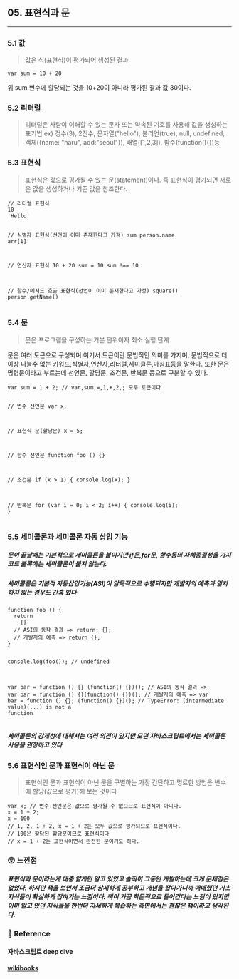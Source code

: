 <h2 id="05-표현식과-문">05. 표현식과 문</h2>
<hr />
<h3 id="51-값">5.1 값</h3>
<blockquote>
<p>값은 식(표현식)이 평가되어 생성된 결과</p>
</blockquote>
<pre><code>var sum = 10 + 20</code></pre><p>위 sum 변수에 할당되는 것을 10+20이 아니라 평가된 결과 값 30이다.</p>
<h3 id="52-리터럴">5.2 리터럴</h3>
<blockquote>
<p>리터럴은 사람이 이해할 수 있는 문자 또는 약속된 기호를 사용해 값을 생성하는 표기법
ex) 정수(3), 2진수, 문자열(&quot;hello&quot;), 불리언(true), null, undefined, 객체({name: &quot;haru&quot;, add:&quot;seoul&quot;}), 배열([1,2,3]), 함수(function(){})등</p>
</blockquote>
<h3 id="53-표현식">5.3 표현식</h3>
<blockquote>
<p>표현식은 값으로 평가될 수 있는 문(statement)이다. 즉 표현식이 평가되면 새로운 값을 생성하거나 기존 값을 참조한다.</p>
</blockquote>
<pre><code>// 리터럴 표현식
10
'Hello'

// 식별자 표현식(선언이 이미 존재한다고 가정)
sum
person.name
arr[1]

// 연산자 표현식
10 + 20
sum = 10
sum !== 10

// 함수/메서드 호출 표현식(선언이 이미 존재한다고 가정)
square()
person.getName()</code></pre><h3 id="54-문">5.4 문</h3>
<blockquote>
<p>문은 프로그램을 구성하는 기본 단위이자 최소 실행 단계</p>
</blockquote>
<p>문은 여러 토큰으로 구성되며 여기서 토큰이란 문법적인 의미를 가지며, 문법적으로 더 이상 나눌수 없는 키워드,식별자,연산자,리터럴,세미클론,마침표등을 말한다. 또한 문은 명령문이라고 부르는데 선언문, 할당문, 조건문, 반복문 등으로 구분할 수 있다.</p>
<pre><code>var sum = 1 + 2; // var,sum,=,1,+,2,; 모두 토큰이다


// 변수 선언문
var x;

// 표현식 문(할당문)
x = 5;

// 함수 선언문
function foo () {}

// 조건문
if (x &gt; 1) { console.log(x); }

// 반복문
for (var i = 0; i &lt; 2; i++) { console.log(i); }</code></pre><h3 id="55-세미콜론과-세미콜론-자동-삽입-기능">5.5 세미콜론과 세미콜론 자동 삽입 기능</h3>
<h5 id="문이-끝날때는-기본적으로-세미콜론을-붙이지만-if문for문-함수등의-자체종결성을-가지-코드-불록에는-세미콜론이-붙지-않는다">문이 끝날때는 기본적으로 세미콜론을 붙이지만 if문,for문, 함수등의 자체종결성을 가지 코드 불록에는 세미콜론이 붙지 않는다.</h5>
<h5 id="세미콜론은-기본적-자동삽입기능asi이-암묵적으로-수행되지만-개발자의-예측과-일치하지-않는-경우도-간혹-있다">세미콜론은 기본적 자동삽입기능(ASI)이 암묵적으로 수행되지만 개발자의 예측과 일치하지 않는 경우도 간혹 있다</h5>
<pre><code>function foo () {
  return
    {}
  // ASI의 동작 결과 =&gt; return; {};
  // 개발자의 예측 =&gt; return {};
}

console.log(foo()); // undefined

var bar = function () {}
(function() {})();
// ASI의 동작 결과 =&gt; var bar = function () {}(function() {})();
// 개발자의 예측 =&gt; var bar = function () {}; (function() {})();
// TypeError: (intermediate value)(...) is not a function</code></pre><h5 id="세미콜론의-강제성에-대해서는-여러-의견이-있지만-모던-자바스크립트에서는-세미콜론-사용을-권장하고-있다">세미콜론의 강제성에 대해서는 여러 의견이 있지만 모던 자바스크립트에서는 세미콜론 사용을 권장하고 있다</h5>
<h3 id="56-표현식인-문과-표현식이-아닌-문">5.6 표현식인 문과 표현식이 아닌 문</h3>
<blockquote>
<p>표현식인 문과 표현식이 아닌 문을 구별하는 가장 간단하고 명료한 방법은 변수에 할당(값으로 평가)해 보는 것이다</p>
</blockquote>
<pre><code>var x; // 변수 선언문은 값으로 평가될 수 없으므로 표현식이 아니다.
x = 1 + 2;
x = 100
// 1, 2, 1 + 2, x = 1 + 2는 모두 값으로 평가되므로 표현식이다.
// 100은 할당된 할당문이므로 표현식이다
// x = 1 + 2는 표현식이면서 완전한 문이기도 하다.</code></pre><h3 id="😲-느낀점">😲 느낀점</h3>
<h5 id="표현식과-문이라는게-대충-얕게만-알고-있었고-솔직히-그동안-개발하는데-크게-문제점은-없었다-하지만-책을-보면서-조금더-상세하게-공부하고-개념을-잡아가니까-애매했던-기초지식들이-확실하게-잡혀가는-느낌이다-책이-가끔-학문적으로-들어간다는-느낌이-있지만-이미-알고-있던-지식들을-한번더-자세하게-복습하는-측면에서는-괜찮은-책이라고-생각된다">표현식과 문이라는게 대충 얕게만 알고 있었고 솔직히 그동안 개발하는데 크게 문제점은 없었다. 하지만 책을 보면서 조금더 상세하게 공부하고 개념을 잡아가니까 애매했던 기초지식들이 확실하게 잡혀가는 느낌이다. 책이 가끔 학문적으로 들어간다는 느낌이 있지만 이미 알고 있던 지식들을 한번더 자세하게 복습하는 측면에서는 괜찮은 책이라고 생각된다.</h5>
<h3 id="📄-reference">📄 Reference</h3>
<h4 id="자바스크립트-deep-dive">자바스크립트 deep dive</h4>
<h4 id="wikibooks"><a href="https://github.com/wikibook/mjs/blob/master/05.md">wikibooks</a></h4>